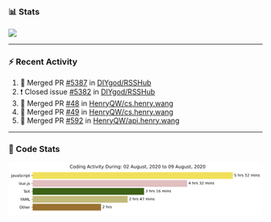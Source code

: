 ### :bar_chart: Stats

<a href="#">
  <img align="center" src="https://github-readme-stats.vercel.app/api?username=henryqw&count_private=true&show_icons=true" />
</a>
<!-- <a href="#">
  <img align="center" src="https://github-readme-stats-git-master.henryqw.vercel.app/api/top-langs/?username=HenryQW&layout=compact" />
</a> -->

---

### :zap: Recent Activity

<!--START_SECTION:activity-->

1. 🎉 Merged PR [#5387](https://github.com//DIYgod/RSSHub/pull/5387) in [DIYgod/RSSHub](https://github.com//DIYgod/RSSHub)
2. ❗️ Closed issue [#5382](https://github.com//DIYgod/RSSHub/issues/5382) in [DIYgod/RSSHub](https://github.com//DIYgod/RSSHub)
3. 🎉 Merged PR [#48](https://github.com//HenryQW/cs.henry.wang/pull/48) in [HenryQW/cs.henry.wang](https://github.com//HenryQW/cs.henry.wang)
4. 🎉 Merged PR [#49](https://github.com//HenryQW/cs.henry.wang/pull/49) in [HenryQW/cs.henry.wang](https://github.com//HenryQW/cs.henry.wang)
5. 🎉 Merged PR [#592](https://github.com//HenryQW/api.henry.wang/pull/592) in [HenryQW/api.henry.wang](https://github.com//HenryQW/api.henry.wang)
<!--END_SECTION:activity-->

---

### :calendar: Code Stats

![WakaTime](https://github.com/HenryQW/HenryQW/blob/master/images/stat.svg)
